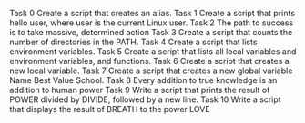 Task 0 Create a script that creates an alias.
Task 1 Create a script that prints hello user, where user is the current Linux user.
Task 2 The path to success is to take massive, determined action
Task 3 Create a script that counts the number of directories in the PATH.
Task 4 Create a script that lists environment variables.
Task 5 Create a script that lists all local variables and environment variables, and functions.
Task 6 Create a script that creates a new local variable.
Task 7 Create a script that creates a new global variable Name Best Value School.
Task 8 Every addition to true knowledge is an addition to human power
Task 9 Write a script that prints the result of POWER divided by DIVIDE, followed by a new line.
Task 10 Write a script that displays the result of BREATH to the power LOVE
